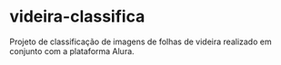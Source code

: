 # videira-classifica

Projeto de classificação de imagens de folhas de videira realizado em conjunto com a plataforma Alura.
